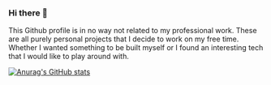 ### Hi there 👋

This Github profile is in no way not related to my professional work. These are all purely personal projects that I decide to work on my free time. Whether I wanted something to be built myself or I found an interesting tech that I would like to play around with.

[![Anurag's GitHub stats](https://github-readme-stats.vercel.app/api?username=madtofan&theme=tokyonight)](https://github.com/anuraghazra/github-readme-stats)
